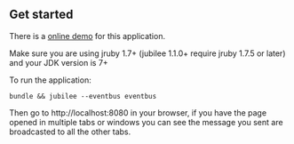 Get started
-----------

There is a [online demo](http://192.241.201.68:8080/) for this
application.

Make sure you are using jruby 1.7+ (jubilee 1.1.0+ require jruby 1.7.5 or later) and your JDK version is 7+

To run the application:

```shell
bundle && jubilee --eventbus eventbus
```

Then go to http://localhost:8080 in your browser, if you have the page
opened in multiple tabs or windows you can see the message you sent are
broadcasted to all the other tabs.
